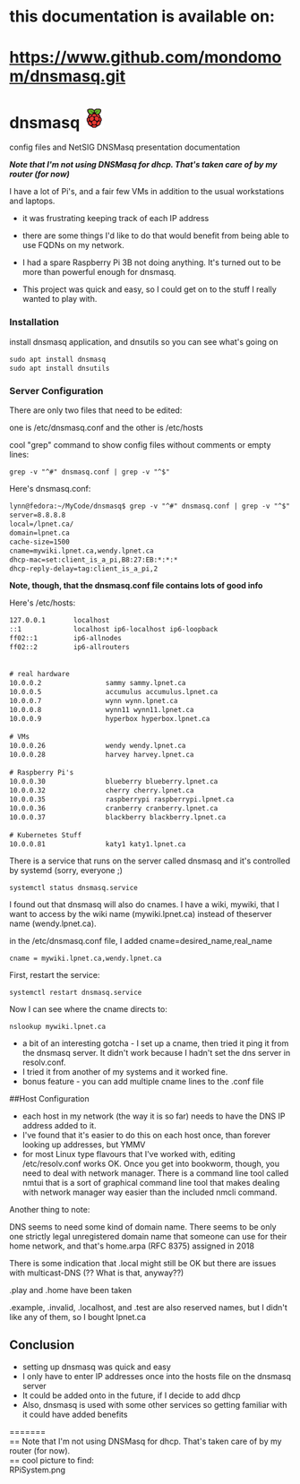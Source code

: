# this documentation is available on:  

# https://www.github.com/mondomom/dnsmasq.git

# dnsmasq ![Raspberry Pi](images/raspitr.png)
config files and NetSIG DNSMasq presentation documentation

***Note that I'm not using DNSMasq for dhcp.  That's taken care of by my router (for now)***

I have a lot of Pi's, and a fair few VMs in addition to the usual workstations and laptops.
  
  * it was frustrating keeping track of each IP address
    
  * there are some things I'd like to do that would benefit from being able to use FQDNs on my network.
    
  * I had a spare Raspberry Pi 3B not doing anything.  It's turned out to be more than powerful enough for dnsmasq.
    
  * This project was quick and easy, so I could get on to the stuff I really wanted to play with.

### Installation
install dnsmasq application, and dnsutils so you can see what's going on
```
sudo apt install dnsmasq
sudo apt install dnsutils
```
### Server Configuration
There are only two files that need to be edited:

one is /etc/dnsmasq.conf and the other is /etc/hosts

cool "grep" command to show config files without comments or empty lines:

```
grep -v "^#" dnsmasq.conf | grep -v "^$"
```
Here's dnsmasq.conf:
```
lynn@fedora:~/MyCode/dnsmasq$ grep -v "^#" dnsmasq.conf | grep -v "^$"
server=8.8.8.8
local=/lpnet.ca/
domain=lpnet.ca
cache-size=1500
cname=mywiki.lpnet.ca,wendy.lpnet.ca
dhcp-mac=set:client_is_a_pi,B8:27:EB:*:*:*
dhcp-reply-delay=tag:client_is_a_pi,2
```

**Note, though, that the dnsmasq.conf file contains lots of good info**

Here's /etc/hosts:
```
127.0.0.1       localhost
::1             localhost ip6-localhost ip6-loopback
ff02::1         ip6-allnodes
ff02::2         ip6-allrouters


# real hardware
10.0.0.2                sammy sammy.lpnet.ca
10.0.0.5                accumulus accumulus.lpnet.ca
10.0.0.7                wynn wynn.lpnet.ca
10.0.0.8                wynn11 wynn11.lpnet.ca
10.0.0.9                hyperbox hyperbox.lpnet.ca

# VMs
10.0.0.26               wendy wendy.lpnet.ca
10.0.0.28               harvey harvey.lpnet.ca

# Raspberry Pi's
10.0.0.30               blueberry blueberry.lpnet.ca
10.0.0.32               cherry cherry.lpnet.ca
10.0.0.35               raspberrypi raspberrypi.lpnet.ca
10.0.0.36               cranberry cranberry.lpnet.ca
10.0.0.37               blackberry blackberry.lpnet.ca

# Kubernetes Stuff
10.0.0.81               katy1 katy1.lpnet.ca

```
There is a service that runs on the server called dnsmasq and it's controlled by systemd (sorry, everyone ;)

```
systemctl status dnsmasq.service
```

I found out that dnsmasq will also do cnames.  I have a wiki, mywiki, that I want to access by the wiki name (mywiki.lpnet.ca) instead of theserver name (wendy.lpnet.ca).

in the /etc/dnsmasq.conf file, I added cname=desired_name,real_name
```
cname = mywiki.lpnet.ca,wendy.lpnet.ca
```
First, restart the service:

```
systemctl restart dnsmasq.service
```

Now I can see where the cname directs to:

```
nslookup mywiki.lpnet.ca
```
  * a bit of an interesting gotcha - I set up a cname, then tried it ping it from the dnsmasq server.  It didn't work because I hadn't set the dns server in resolv.conf.
  * I tried it from another of my systems and it worked fine.
  * bonus feature - you can add multiple cname lines to the .conf file

##Host Configuration
  * each host in my network (the way it is so far) needs to have the DNS IP address added to it.
  * I've found that it's easier to do this on each host once, than forever looking up addresses, but YMMV
  * for most Linux type flavours that I've worked with, editing /etc/resolv.conf works OK.  Once you get into bookworm, though, you need to deal with network manager.  There is a command line tool called nmtui that is a sort of graphical command line tool that makes dealing with network manager way easier than the included nmcli command.

Another thing to note:

DNS seems to need some kind of domain name.  There seems to be only one strictly legal unregistered domain name that someone can use for their home network, and that's home.arpa  (RFC 8375) assigned in 2018

There is some indication that .local might still be OK but there are issues with multicast-DNS (?? What is that, anyway??)

.play and .home have been taken

.example, .invalid, .localhost, and .test are also reserved names, but I didn't like any of them, so I bought lpnet.ca

## Conclusion
  * setting up dnsmasq was quick and easy
  * I only have to enter IP addresses once into the hosts file on the dnsmasq server
  * It could be added onto in the future, if I decide to add dhcp
  * Also, dnsmasq is used with some other services so getting familiar with it could have added benefits

=======  
== Note that I'm not using DNSMasq for dhcp.  That's taken care of by my router (for now).  
== cool picture to find:  
RPiSystem.png



